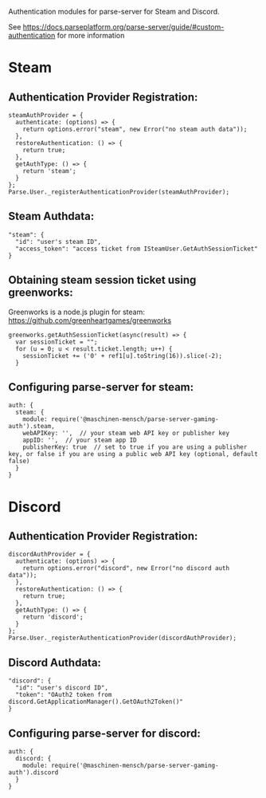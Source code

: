 Authentication modules for parse-server for Steam and Discord.

See https://docs.parseplatform.org/parse-server/guide/#custom-authentication for more information 

# Steam

## Authentication Provider Registration:

```
steamAuthProvider = {
  authenticate: (options) => {
    return options.error("steam", new Error("no steam auth data"));
  },
  restoreAuthentication: () => {
    return true;
  },
  getAuthType: () => {
    return 'steam';
  }
};
Parse.User._registerAuthenticationProvider(steamAuthProvider);
```

## Steam Authdata:
```
"steam": {
  "id": "user's steam ID",
  "access_token": "access ticket from ISteamUser.GetAuthSessionTicket"
}
```

## Obtaining steam session ticket using greenworks:

Greenworks is a node.js plugin for steam:
https://github.com/greenheartgames/greenworks

```
greenworks.getAuthSessionTicket(async(result) => {  
  var sessionTicket = "";
  for (u = 0; u < result.ticket.length; u++) {
    sessionTicket += ('0' + ref1[u].toString(16)).slice(-2);
  }
```


## Configuring parse-server for steam:

```
auth: {
  steam: {
    module: require('@maschinen-mensch/parse-server-gaming-auth').steam,
    webAPIKey: '',  // your steam web API key or publisher key
    appID: '',  // your steam app ID
    publisherKey: true  // set to true if you are using a publisher key, or false if you are using a public web API key (optional, default false)
  }
}
```


# Discord

## Authentication Provider Registration:

```
discordAuthProvider = {
  authenticate: (options) => {
    return options.error("discord", new Error("no discord auth data"));
  },
  restoreAuthentication: () => {
    return true;
  },
  getAuthType: () => {
    return 'discord';
  }
};
Parse.User._registerAuthenticationProvider(discordAuthProvider);
```

## Discord Authdata:
```
"discord": {
  "id": "user's discord ID",
  "token": "OAuth2 token from discord.GetApplicationManager().GetOAuth2Token()"
}
```

## Configuring parse-server for discord:

```
auth: {
  discord: {
    module: require('@maschinen-mensch/parse-server-gaming-auth').discord
  }
}
```